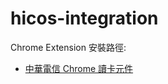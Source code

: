 # hicos-integration

Chrome Extension 安裝路徑:
* [中華電信 Chrome 讀卡元件](https://chrome.google.com/webstore/detail/%E4%B8%AD%E8%8F%AF%E9%9B%BB%E4%BF%A1chrome%E8%AE%80%E5%8D%A1%E5%85%83%E4%BB%B6/ibljnjgefkkigimmcnoblmfoffiekkhc)
